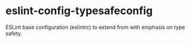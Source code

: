 # eslint-config-typesafeconfig

ESLint base configuration (eslintrc) to extend from with emphasis on type safety.
